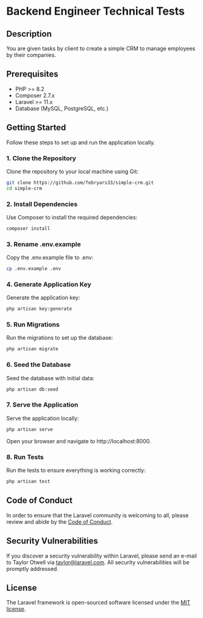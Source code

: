 # Backend Engineer Technical Tests

## Description

You are given tasks by client to create a simple CRM to manage employees by their companies.

## Prerequisites

-   PHP >= 8.2
-   Composer 2.7.x
-   Laravel >= 11.x
-   Database (MySQL, PostgreSQL, etc.)

## Getting Started

Follow these steps to set up and run the application locally.

### 1. Clone the Repository

Clone the repository to your local machine using Git:

```bash
git clone https://github.com/febryars33/simple-crm.git
cd simple-crm
```

### 2. Install Dependencies

Use Composer to install the required dependencies:

```bash
composer install
```

### 3. Rename .env.example

Copy the .env.example file to .env:

```bash
cp .env.example .env
```

### 4. Generate Application Key

Generate the application key:

```bash
php artisan key:generate
```

### 5. Run Migrations

Run the migrations to set up the database:

```bash
php artisan migrate
```

### 6. Seed the Database

Seed the database with initial data:

```bash
php artisan db:seed
```

### 7. Serve the Application

Serve the application locally:

```bash
php artisan serve
```

Open your browser and navigate to http://localhost:8000.

### 8. Run Tests

Run the tests to ensure everything is working correctly:

```bash
php artisan test
```

## Code of Conduct

In order to ensure that the Laravel community is welcoming to all, please review and abide by the [Code of Conduct](https://laravel.com/docs/contributions#code-of-conduct).

## Security Vulnerabilities

If you discover a security vulnerability within Laravel, please send an e-mail to Taylor Otwell via [taylor@laravel.com](mailto:taylor@laravel.com). All security vulnerabilities will be promptly addressed.

## License

The Laravel framework is open-sourced software licensed under the [MIT license](https://opensource.org/licenses/MIT).
